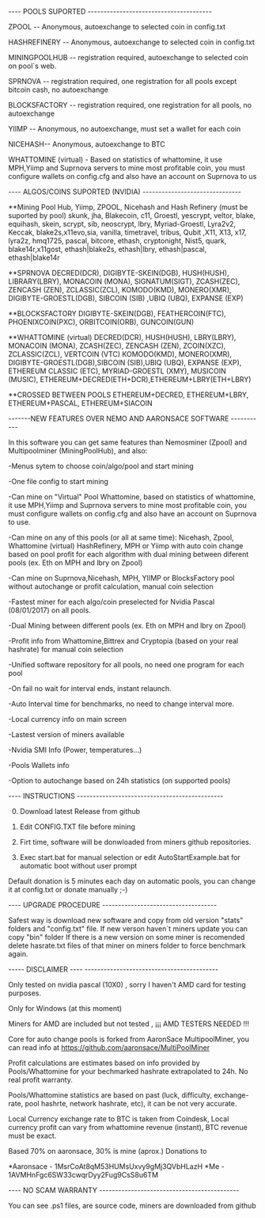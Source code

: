 ﻿---- POOLS SUPORTED ---------------------------------------

ZPOOL -- Anonymous, autoexchange to selected coin in config.txt

HASHREFINERY -- Anonymous, autoexchange to selected coin in config.txt

MININGPOOLHUB -- registration required, autoexchange to selected coin on pool´s web.

SPRNOVA -- registration required, one registration for all pools except bitcoin cash, no autoexchange

BLOCKSFACTORY -- registration required, one registration for all pools, no autoexchange

YIIMP -- Anonymous, no autoexchange, must set a wallet for each coin

NICEHASH-- Anonymous, autoexchange to BTC

WHATTOMINE (virtual) - Based on statistics of whattomine, it use MPH,Yiimp and Suprnova servers to mine most profitable coin, you must configure wallets on config.cfg and also have an account on Suprnova to us


---- ALGOS/COINS SUPORTED (NVIDIA) -------------------------------

**Mining Pool Hub, Yiimp, ZPOOL, Nicehash and Hash Refinery (must be suported by pool)
   skunk, jha, Blakecoin, c11, Groestl, yescrypt, veltor, blake, equihash, skein, scrypt, sib, neoscrypt, lbry, Myriad-Groestl, Lyra2v2, 
   Keccak, blake2s,x11evo,sia, vanilla, timetravel, tribus, Qubit ,X11, X13, x17, lyra2z, hmq1725, pascal, bitcore, ethash, 
   cryptonight, Nist5, quark, blake14r,x11gost, ethash|blake2s, ethash|lbry, ethash|pascal, ethash|blake14r

**SPRNOVA
   DECRED(DCR), DIGIBYTE-SKEIN(DGB), HUSH(HUSH), LIBRARY(LBRY), MONACOIN (MONA), SIGNATUM(SIGT), ZCASH(ZEC),
   ZENCASH (ZEN), ZCLASSIC(ZCL), KOMODO(KMD), MONERO(XMR), DIGIBYTE-GROESTL(DGB), SIBCOIN (SIB) ,UBIQ (UBQ), EXPANSE (EXP)


**BLOCKSFACTORY
   DIGIBYTE-SKEIN(DGB), FEATHERCOIN(FTC), PHOENIXCOIN(PXC), ORBITCOIN(ORB), GUNCOIN(GUN)


**WHATTOMINE (virtual)
   DECRED(DCR),  HUSH(HUSH), LBRY(LBRY), MONACOIN (MONA), ZCASH(ZEC), ZENCASH (ZEN), ZCOIN(XZC), ZCLASSIC(ZCL), VERTCOIN (VTC)
   KOMODO(KMD), MONERO(XMR), DIGIBYTE-GROESTL(DGB),SIBCOIN (SIB),UBIQ (UBQ), EXPANSE (EXP), ETHEREUM CLASSIC (ETC), MYRIAD-GROESTL (XMY), MUSICOIN (MUSIC),
   ETHEREUM+DECRED(ETH+DCR),ETHEREUM+LBRY(ETH+LBRY)


**CROSSED BETWEEN POOLS
    ETHEREUM+DECRED, ETHEREUM+LBRY, ETHEREUM+PASCAL, ETHEREUM+SIACOIN



-------NEW FEATURES OVER NEMO AND AARONSACE SOFTWARE -----------

In this software you can get same features than Nemosminer (Zpool) and Multipoolminer (MiningPoolHub), and also:

-Menus sytem to choose coin/algo/pool and start mining

-One file config to start mining

-Can mine on "Virtual" Pool Whattomine, based on statistics of whattomine, it use MPH,Yiimp and Suprnova servers to mine most profitable coin, you must configure wallets on config.cfg and also have an account on Suprnova to use. 

-Can mine on any of this pools (or all at same time): Nicehash, Zpool, Whattomine (virtual) HashRefinery, MPH or Yiimp with auto coin change based on pool profit for each algorithm with dual mining between diferent pools (ex. Eth on MPH and lbry on Zpool)

-Can mine on Suprnova,Nicehash, MPH, YIIMP or BlocksFactory pool without autochange or profit calculation, manual coin selection

-Fastest miner for each algo/coin preselected for Nvidia Pascal (08/01/2017) on all pools.

-Dual Mining between different pools (ex. Eth on MPH and lbry on Zpool)

-Profit info from Whattomine,Bittrex and Cryptopia (based on your real hashrate) for manual coin selection

-Unified software repository for all pools, no need one program for each pool

-On fail no wait for interval ends, instant relaunch.

-Auto Interval time for benchmarks, no need to change interval more.

-Local currency info on main screen

-Lastest version of miners available

-Nvidia SMI Info (Power, temperatures...)

-Pools Wallets info
 
-Option to autochange based on 24h statistics (on supported pools)





---- INSTRUCTIONS ----------------------------------------------

0. Download latest Release from github

1. Edit CONFIG.TXT file before mining

2. Firt time, software will be donwloaded from miners github repositories.

3. Exec start.bat for manual selection or edit AutoStartExample.bat for automatic boot without user prompt


Default donation is 5 minutes each day on automatic pools, you can change it at config.txt or donate manually ;-)


---- UPGRADE PROCEDURE ------------------------------------

Safest way is download new software and copy from old version "stats" folders and "config.txt" file.
If new verson haven´t miners update you can copy "bin" folder
If there is a new version on some miner is recomended delete hasrate.txt files of that miner on miners folder to force benchmark again.



----- DISCLAIMER ---- ------------------------------------------

Only tested on nvidia pascal (10X0) , sorry I haven't AMD card for testing purposes.

Only for Windows (at this moment)

Miners for AMD are included but not tested , ¡¡¡ AMD TESTERS NEEDED !!!

Core for auto change pools is forked from AaronSace MultipoolMiner, you can read info at https://github.com/aaronsace/MultiPoolMiner

Profit calculations are estimates based on info provided by Pools/Whattomine for your bechmarked hashrate extrapolated to 24h. No real profit warranty.

Pools/Whattomine statistics are based on past (luck, difficulty, exchange-rate, pool hashrte, network hashrate, etc), it can be not very accurate.

Local Currency exchange rate to BTC is taken from Coindesk, Local currency profit can vary from whattomine revenue (instant), BTC revenue must be exact.


Based 70% on aaronsace, 30% is mine (aprox.) Donations to

*Aaronsace - 1MsrCoAt8qM53HUMsUxvy9gMj3QVbHLazH
*Me - 1AVMHnFgc6SW33cwqrDyy2Fug9CsS8u6TM



---- NO SCAM WARRANTY --------------------------------------------

You can see .ps1 files, are source code, miners are downloaded from github


